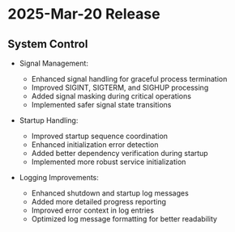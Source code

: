 # 2025-Mar-20 Release

## System Control

- Signal Management:
  - Enhanced signal handling for graceful process termination
  - Improved SIGINT, SIGTERM, and SIGHUP processing
  - Added signal masking during critical operations
  - Implemented safer signal state transitions

- Startup Handling:
  - Improved startup sequence coordination
  - Enhanced initialization error detection
  - Added better dependency verification during startup
  - Implemented more robust service initialization

- Logging Improvements:
  - Enhanced shutdown and startup log messages
  - Added more detailed progress reporting
  - Improved error context in log entries
  - Optimized log message formatting for better readability
